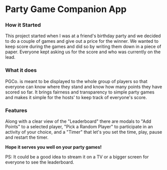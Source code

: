 # Party Game Companion App

### How it Started
This project started when I was at a friend's birthday party and we decided to do a couple of games and give out a price for the winner. We wanted to keep score during the games and did so by writing them down in a piece of paper. Everyone kept asking us for the score and who was currently on the lead.

### What it does
PGCo. is meant to be displayed to the whole group of players so that everyone can know where they stand and know how many points they have scored so far. It brings fairness and transparency to simple party games and makes it simple for the hosts' to keep track of everyone's score.

### Features
Along with a clear view of the "Leaderboard" there are modals to "Add Points" to a selected player, "Pick a Random Player" to participate in an activity of your choice, and a "Timer" that let's you set the time, play, pause and restart the timer.

**Hope it serves you well on your party games!**

PS: It could be a good idea to stream it on a TV or a bigger screen for everyone to see the leaderboard.
